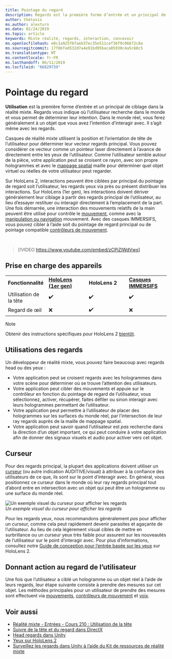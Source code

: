 ```yaml
---
title: Pointage du regard
description: Regards est la première forme d’entrée et un principal de ciblage dans la réalité mixte.
author: thetuvix
ms.author: alexturn
ms.date: 02/24/2019
ms.topic: article
keywords: Mixte réalité, regards, interaction, concevoir
ms.openlocfilehash: e0c1a925f6faeb37ec35e511cef36f9c06672c8a
ms.sourcegitcommit: 17f86fed532d7a4e91bd95baca05930c4a5c68c5
ms.translationtype: MT
ms.contentlocale: fr-FR
ms.lasthandoff: 06/11/2019
ms.locfileid: "66829739"
---
```

# <a name="gaze"></a>Pointage du regard

**Utilisation** est la première forme d’entrée et un principal de ciblage dans la réalité mixte. Regards vous indique où l’utilisateur recherche dans le monde et vous permet de déterminer leur intention. Dans le monde réel, vous ferez généralement à un objet que vous avez l’intention d’interagir avec. Il s’agit même avec les regards.

Casques de réalité mixte utilisent la position et l’orientation de tête de l’utilisateur pour déterminer leur vecteur regards principal. Vous pouvez considérer ce vecteur comme un pointeur laser directement à l’avance de directement entre les yeux de l’utilisateur. Comme l’utilisateur semble autour de la pièce, votre application peut se croisent ce rayon, avec son propre hologrammes et avec le [mappage spatial](spatial-mapping.md) maille pour déterminer quel objet virtuel ou réelles de votre utilisateur peut regarder.

Sur HoloLens 2, interactions peuvent être ciblées par principal du pointage de regard soit l’utilisateur, les regards yeux via près ou présent distribuer les interactions.
Sur HoloLens (1er gen), les interactions doivent dériver généralement leur ciblage à partir des regards principal de l’utilisateur, au lieu d’essayer restituer ou interagir directement à l’emplacement de la part. Une fois démarrée, une interaction des mouvements relatifs de la main peuvent être utilisé pour contrôle le [mouvement](gestures.md), comme avec la [manipulation ou navigation](gestures.md#composite-gestures) mouvement. Avec des casques IMMERSIFS, vous pouvez cibler à l’aide soit du pointage de regard principal ou de pointage compatible [contrôleurs de mouvement](motion-controllers.md).

<br>

>[!VIDEO https://www.youtube.com/embed/zCPiZlWdVws]

## <a name="device-support"></a>Prise en charge des appareils

<table>
    <colgroup>
    <col width="25%" />
    <col width="25%" />
    <col width="25%" />
    <col width="25%" />
    </colgroup>
    <tr>
        <td><strong>Fonctionnalité</strong></td>
        <td><a href="hololens-hardware-details.md"><strong>HoloLens (1er gen)</strong></a></td>
        <td><strong>HoloLens 2</strong></td>
        <td><a href="immersive-headset-hardware-details.md"><strong>Casques IMMERSIFS</strong></a></td>
    </tr>
     <tr>
        <td>Utilisation de la tête</td>
        <td>✔️</td>
        <td>✔️</td>
        <td>✔️</td>
    </tr>
     <tr>
        <td>Regard de œil</td>
        <td>❌</td>
        <td>✔️</td>
        <td>❌</td>
    </tr>
</table>

> [!NOTE]
> Obtenir des instructions spécifiques pour HoloLens 2 [bientôt](index.md#news-and-notes).


## <a name="uses-of-gaze"></a>Utilisations des regards

Un développeur de réalité mixte, vous pouvez faire beaucoup avec regards head ou des yeux :
* Votre application peut se croisent regards avec les hologrammes dans votre scène pour déterminer où se trouve l’attention des utilisateurs.
* Votre application peut cibler des mouvements et appuie sur le contrôleur en fonction du pointage de regard de l’utilisateur, vous sélectionnez, activer, récupérer, faites défiler ou sinon interagir avec leurs hologrammes permettant de l’utilisateur.
* Votre application peut permettre à l’utilisateur de placer des hologrammes sur les surfaces du monde réel, par l’intersection de leur ray regards auprès de la maille de mappage spatial.
* Votre application peut savoir quand l’utilisateur est *pas* recherche dans la direction d’un objet important, ce qui peut conduire à votre application afin de donner des signaux visuels et audio pour activer vers cet objet.

## <a name="cursor"></a>Curseur

Pour des regards principal, la plupart des applications doivent utiliser un [curseur](cursors.md) (ou autre indication AUDITIVE/visual) à attribuer à la confiance des utilisateurs de ce que, ils sont sur le point d’interagir avec. En général, vous positionnez ce curseur dans le monde où leur ray regards principal tout d’abord entre en intersection avec un objet qui peut être un hologramme ou une surface du monde réel.

![Un exemple visuel du curseur pour afficher les regards](images/cursor.jpg)<br>
*Un exemple visuel du curseur pour afficher les regards*

Pour les regards yeux, nous recommandons généralement *pas* pour afficher un curseur, comme cela peut rapidement devenir parasites et agaçante de l’utilisateur. Au lieu de cela légèrement visual cibles de mettre en surbrillance ou un curseur yeux très faible pour assurent sur les nouveautés de l’utilisateur sur le point d’interagir avec. Pour plus d’informations, consultez notre [Guide de conception pour l’entrée basée sur les yeux](eye-tracking.md) sur HoloLens 2.

## <a name="giving-action-to-the-users-gaze"></a>Donnant action au regard de l’utilisateur

Une fois que l’utilisateur a ciblé un hologramme ou un objet réel à l’aide de leurs regards, leur étape suivante consiste à prendre des mesures sur cet objet. Les méthodes principales pour un utilisateur de prendre des mesures sont effectuent via [mouvements](gestures.md), [contrôleurs de mouvement](motion-controllers.md) et [voix](voice-input.md).

## <a name="see-also"></a>Voir aussi
* [Réalité mixte - Entrées - Cours 210 : Utilisation de la tête](holograms-210.md)
* [Suivre de la tête et du regard dans DirectX](gaze-in-directx.md)
* [Head regards dans Unity](gaze-in-unity.md)
* [Yeux sur HoloLens 2](eye-tracking.md)
* [Surveillez les regards dans Unity à l’aide du Kit de ressources de réalité mixte](https://aka.ms/mrtk-eyes)
